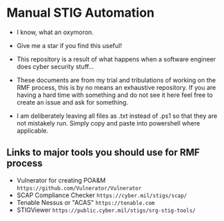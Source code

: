 # Manual STIG Automation

- I know, what an oxymoron.

- Give me a star if you find this useful!

- This repository is a result of what happens when a software engineer does cyber security stuff...

- These documents are from my trial and tribulations of working on the RMF process, this is by no means an exhaustive repository. If you are having a hard time with something and do not see it here feel free to create an issue and ask for something.

- I am deliberately leaving all files as .txt instead of .ps1 so that they are not mistakely run. Simply copy and paste into powershell where applicable.


## Links to major tools you should use for RMF process
- Vulnerator for creating POA&M `https://github.com/Vulnerator/Vulnerator`
- SCAP Compliance Checker `https://cyber.mil/stigs/scap/` <CAC Required>
- Tenable Nessus or "ACAS" `https://tenable.com`
- STIGViewer `https://public.cyber.mil/stigs/srg-stig-tools/`